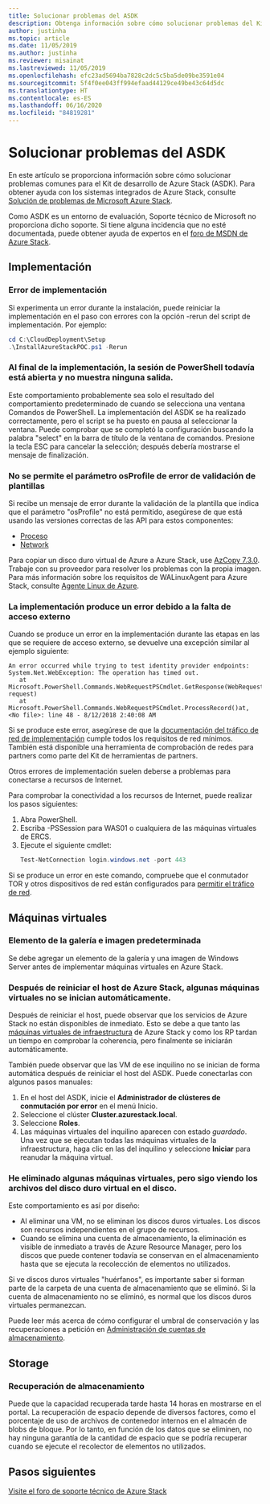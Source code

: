 ```yaml
---
title: Solucionar problemas del ASDK
description: Obtenga información sobre cómo solucionar problemas del Kit de desarrollo de Azure Stack (ASDK).
author: justinha
ms.topic: article
ms.date: 11/05/2019
ms.author: justinha
ms.reviewer: misainat
ms.lastreviewed: 11/05/2019
ms.openlocfilehash: efc23ad5694ba7828c2dc5c5ba5de09be3591e04
ms.sourcegitcommit: 5f4f0ee043ff994efaad44129ce49be43c64d5dc
ms.translationtype: HT
ms.contentlocale: es-ES
ms.lasthandoff: 06/16/2020
ms.locfileid: "84819281"
---
```

# <a name="troubleshoot-the-asdk"></a>Solucionar problemas del ASDK
En este artículo se proporciona información sobre cómo solucionar problemas comunes para el Kit de desarrollo de Azure Stack (ASDK). Para obtener ayuda con los sistemas integrados de Azure Stack, consulte [Solución de problemas de Microsoft Azure Stack](../operator/azure-stack-troubleshooting.md). 

Como ASDK es un entorno de evaluación, Soporte técnico de Microsoft no proporciona dicho soporte. Si tiene alguna incidencia que no esté documentada, puede obtener ayuda de expertos en el [foro de MSDN de Azure Stack](https://social.msdn.microsoft.com/Forums/azure/home?forum=azurestack). 


## <a name="deployment"></a>Implementación
### <a name="deployment-failure"></a>Error de implementación
Si experimenta un error durante la instalación, puede reiniciar la implementación en el paso con errores con la opción -rerun del script de implementación. Por ejemplo:

  ```powershell
  cd C:\CloudDeployment\Setup
  .\InstallAzureStackPOC.ps1 -Rerun
  ```

### <a name="at-the-end-of-the-deployment-the-powershell-session-is-still-open-and-doesnt-show-any-output"></a>Al final de la implementación, la sesión de PowerShell todavía está abierta y no muestra ninguna salida.
Este comportamiento probablemente sea solo el resultado del comportamiento predeterminado de cuando se selecciona una ventana Comandos de PowerShell. La implementación del ASDK se ha realizado correctamente, pero el script se ha puesto en pausa al seleccionar la ventana. Puede comprobar que se completó la configuración buscando la palabra "select" en la barra de título de la ventana de comandos. Presione la tecla ESC para cancelar la selección; después debería mostrarse el mensaje de finalización.

### <a name="template-validation-error-parameter-osprofile-is-not-allowed"></a>No se permite el parámetro osProfile de error de validación de plantillas

Si recibe un mensaje de error durante la validación de la plantilla que indica que el parámetro "osProfile" no está permitido, asegúrese de que está usando las versiones correctas de las API para estos componentes:

- [Proceso](https://docs.microsoft.com/azure-stack/user/azure-stack-profiles-azure-resource-manager-versions#microsoftcompute)
- [Network](https://docs.microsoft.com/azure-stack/user/azure-stack-profiles-azure-resource-manager-versions#microsoftnetwork)

Para copiar un disco duro virtual de Azure a Azure Stack, use [AzCopy 7.3.0](https://docs.microsoft.com/azure-stack/user/azure-stack-storage-transfer#download-and-install-azcopy). Trabaje con su proveedor para resolver los problemas con la propia imagen. Para más información sobre los requisitos de WALinuxAgent para Azure Stack, consulte [Agente Linux de Azure](../operator/azure-stack-linux.md#azure-linux-agent).

### <a name="deployment-fails-due-to-lack-of-external-access"></a>La implementación produce un error debido a la falta de acceso externo
Cuando se produce un error en la implementación durante las etapas en las que se requiere de acceso externo, se devuelve una excepción similar al ejemplo siguiente:

```
An error occurred while trying to test identity provider endpoints: System.Net.WebException: The operation has timed out.
   at Microsoft.PowerShell.Commands.WebRequestPSCmdlet.GetResponse(WebRequest request)
   at Microsoft.PowerShell.Commands.WebRequestPSCmdlet.ProcessRecord()at, <No file>: line 48 - 8/12/2018 2:40:08 AM
```
Si se produce este error, asegúrese de que la [documentación del tráfico de red de implementación](../operator/deployment-networking.md) cumple todos los requisitos de red mínimos. También está disponible una herramienta de comprobación de redes para partners como parte del Kit de herramientas de partners.

Otros errores de implementación suelen deberse a problemas para conectarse a recursos de Internet.

Para comprobar la conectividad a los recursos de Internet, puede realizar los pasos siguientes:

1. Abra PowerShell.
2. Escriba -PSSession para WAS01 o cualquiera de las máquinas virtuales de ERCS.
3. Ejecute el siguiente cmdlet: 
   ```powershell
   Test-NetConnection login.windows.net -port 443
   ```

Si se produce un error en este comando, compruebe que el conmutador TOR y otros dispositivos de red están configurados para [permitir el tráfico de red](../operator/azure-stack-network.md).


## <a name="virtual-machines"></a>Máquinas virtuales
### <a name="default-image-and-gallery-item"></a>Elemento de la galería e imagen predeterminada
Se debe agregar un elemento de la galería y una imagen de Windows Server antes de implementar máquinas virtuales en Azure Stack.

### <a name="after-restarting-my-azure-stack-host-some-vms-dont-automatically-start"></a>Después de reiniciar el host de Azure Stack, algunas máquinas virtuales no se inician automáticamente.
Después de reiniciar el host, puede observar que los servicios de Azure Stack no están disponibles de inmediato. Esto se debe a que tanto las [máquinas virtuales de infraestructura](asdk-architecture.md#virtual-machine-roles) de Azure Stack y como los RP tardan un tiempo en comprobar la coherencia, pero finalmente se iniciarán automáticamente.

También puede observar que las VM de ese inquilino no se inician de forma automática después de reiniciar el host del ASDK. Puede conectarlas con algunos pasos manuales:

1.  En el host del ASDK, inicie el **Administrador de clústeres de conmutación por error** en el menú Inicio.
2.  Seleccione el clúster **Cluster.azurestack.local**.
3.  Seleccione **Roles**.
4.  Las máquinas virtuales del inquilino aparecen con estado *guardado*. Una vez que se ejecutan todas las máquinas virtuales de la infraestructura, haga clic en las del inquilino y seleccione **Iniciar** para reanudar la máquina virtual.

### <a name="ive-deleted-some-vms-but-still-see-the-vhd-files-on-disk"></a>He eliminado algunas máquinas virtuales, pero sigo viendo los archivos del disco duro virtual en el disco. 
Este comportamiento es así por diseño:

* Al eliminar una VM, no se eliminan los discos duros virtuales. Los discos son recursos independientes en el grupo de recursos.
* Cuando se elimina una cuenta de almacenamiento, la eliminación es visible de inmediato a través de Azure Resource Manager, pero los discos que puede contener todavía se conservan en el almacenamiento hasta que se ejecuta la recolección de elementos no utilizados.

Si ve discos duros virtuales "huérfanos", es importante saber si forman parte de la carpeta de una cuenta de almacenamiento que se eliminó. Si la cuenta de almacenamiento no se eliminó, es normal que los discos duros virtuales permanezcan.

Puede leer más acerca de cómo configurar el umbral de conservación y las recuperaciones a petición en [Administración de cuentas de almacenamiento](../operator/azure-stack-manage-storage-accounts.md).

## <a name="storage"></a>Storage
### <a name="storage-reclamation"></a>Recuperación de almacenamiento
Puede que la capacidad recuperada tarde hasta 14 horas en mostrarse en el portal. La recuperación de espacio depende de diversos factores, como el porcentaje de uso de archivos de contenedor internos en el almacén de blobs de bloque. Por lo tanto, en función de los datos que se eliminen, no hay ninguna garantía de la cantidad de espacio que se podría recuperar cuando se ejecute el recolector de elementos no utilizados.

## <a name="next-steps"></a>Pasos siguientes
[Visite el foro de soporte técnico de Azure Stack](https://social.msdn.microsoft.com/Forums/azure/home?forum=azurestack)
